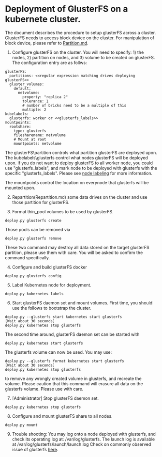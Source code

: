 # Deployment of GlusterFS on a kubernete cluster. 

The document describes the procedure to setup glusterFS across a cluster. GlusterFS needs to access block device on the cluster. For manipulation of block device, please refer to [Partition.md](Partition.md). 

1. Configure glusterFS on the cluster. 
  You will need to specify: 1) the nodes, 2) partition on nodes, and 3) volume to be created on glusterFS. 
  The configuration entry are as follws: 
  
  ```
  glusterFS:
    partitions: <<regular expression matching drives deploying glusterFS>>
    gluster_volumes: 
      default: 
        netvolume: 
          property: "replica 2" 
          tolerance: 1
          # number of bricks need to be a multiple of this
          multiple: 2    
  kubelabels:
    glusterfs: worker or <<glusterfs_labels>>
  mountpoints:
    rootshare:
      type: glusterfs
      filesharename: netvolume
      # Mount at root
      mountpoints: netvolume
  ```

  The glusterFS\partition controls what partition glusterFS are deployed upon. The kubelabels\glusterfs control what nodes glusterFS will be deployed upon. If you do not want to deploy glusterFS to all worker node, you could use "glusterfs_labels", and mark node to be deployed with glusterfs with the specific "glusterfs_labels". Please see [node labeling](Labels.md) for more information. 

  The mountpoints control the location on everynode that glusterfs will be mounted upon. 

2. Repartition(Repartition.md) some data drives on the cluster and use those partition for glusterFS. 

3. Format thin_pool volumes to be used by glusterFS. 
  ```
  deploy.py glusterfs create 
  ```
  Those pools can be removed via
  ```
  deploy.py glusterfs remove
  ```
  These two command may destroy all data stored on the target glusterFS partition, please use them with care. You will be asked to confirm the command specifically. 
  
4. Configure and build glusterFS docker 
  ```
  deploy.py glusterfs config
  ```

5. Label Kubernetes node for deployment. 
  ```
  deploy.py kubernetes labels
  ```
  
6. Start glusterFS daemon set and mount volumes.
  First time, you should use the follows to bootstrap the cluster. 
  ```
  deploy.py --glusterfs start kubernetes start glusterfs
  [Wait about 30 seconds]
  deploy.py kubernetes stop glusterfs
  ```
  The second time around, glusterFS daemon set can be started with 
  ```
  deploy.py kubernetes start glusterfs
  ```
  The glusterfs volume can now be used. 
  You may use:
  ```
  deploy.py --glusterfs format kubernetes start glusterfs
  [Wait about 30 seconds]
  deploy.py kubernetes stop glusterfs
  ```
  to remove any wrongly created volume in glusterfs, and recreate the volume. Please caution that this command will erasure all data on the glusterfs volume. Please use with care. 
  
7. [Administrator] Stop glusterFS daemon set. 
  ```
  deploy.py kubernetes stop glusterfs
  ```

8. Configure and mount glusterFS share to all nodes. 
  ```
  deploy.py mount
  ```

9. Trouble shooting:
   You may log onto a node deployed with glusterfs, and check its operating log at: /var/log/glusterfs.
   The launch log is available at /var/log/glusterfs/launch/launch.log
   Check on commonly observed issue of glusterfs [here](GlusterFS_FAQ.md).
